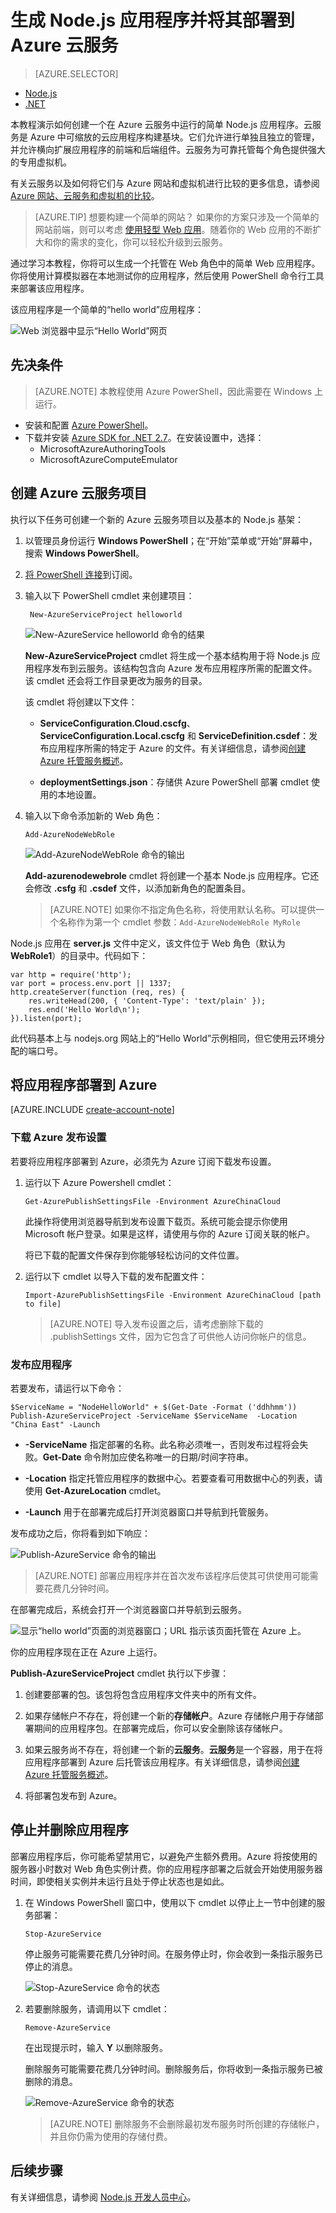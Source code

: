 <properties
	pageTitle="Node.js 入门指南 | Azure"
	description="了解如何创建简单的 Node.js Web 应用程序并将其部署到 Azure 云服务。"
	services="cloud-services"
	documentationCenter="nodejs"
	authors="rmcmurray"
	manager="wpickett"
	editor=""/>

<tags
	ms.service="cloud-services"
	ms.date="05/03/2016" 
	wacn.date="09/26/2016"/>

# 生成 Node.js 应用程序并将其部署到 Azure 云服务

> [AZURE.SELECTOR]
- [Node.js](/documentation/articles/cloud-services-nodejs-develop-deploy-app/)
- [.NET](/documentation/articles/cloud-services-dotnet-get-started/)

本教程演示如何创建一个在 Azure 云服务中运行的简单 Node.js 应用程序。云服务是 Azure 中可缩放的云应用程序构建基块。它们允许进行单独且独立的管理，并允许横向扩展应用程序的前端和后端组件。云服务为可靠托管每个角色提供强大的专用虚拟机。

有关云服务以及如何将它们与 Azure 网站和虚拟机进行比较的更多信息，请参阅 [Azure 网站、云服务和虚拟机的比较]。

>[AZURE.TIP] 想要构建一个简单的网站？ 如果你的方案只涉及一个简单的网站前端，则可以考虑 [使用轻型 Web 应用]。随着你的 Web 应用的不断扩大和你的需求的变化，你可以轻松升级到云服务。

通过学习本教程，你将可以生成一个托管在 Web 角色中的简单 Web 应用程序。你将使用计算模拟器在本地测试你的应用程序，然后使用 PowerShell 命令行工具来部署该应用程序。

该应用程序是一个简单的“hello world”应用程序：

![Web 浏览器中显示“Hello World”网页][A web browser displaying the Hello World web page]

## 先决条件

> [AZURE.NOTE] 本教程使用 Azure PowerShell，因此需要在 Windows 上运行。

- 安装和配置 [Azure PowerShell](/documentation/articles/powershell-install-configure/)。
- 下载并安装 [Azure SDK for .NET 2.7](http://www.microsoft.com/en-us/download/details.aspx?id=48178)。在安装设置中，选择：
    - MicrosoftAzureAuthoringTools
    - MicrosoftAzureComputeEmulator


## 创建 Azure 云服务项目

执行以下任务可创建一个新的 Azure 云服务项目以及基本的 Node.js 基架：

1. 以管理员身份运行 **Windows PowerShell**；在“开始”菜单或“开始”屏幕中，搜索 **Windows PowerShell**。

2.  [将 PowerShell 连接](/documentation/articles/powershell-install-configure/#how-to-connect-to-your-subscription)到订阅。

3. 输入以下 PowerShell cmdlet 来创建项目：

        New-AzureServiceProject helloworld

	![New-AzureService helloworld 命令的结果][The result of the New-AzureService helloworld command]

	**New-AzureServiceProject** cmdlet 将生成一个基本结构用于将 Node.js 应用程序发布到云服务。该结构包含向 Azure 发布应用程序所需的配置文件。该 cmdlet 还会将工作目录更改为服务的目录。

	该 cmdlet 将创建以下文件：

	-   **ServiceConfiguration.Cloud.cscfg**、**ServiceConfiguration.Local.cscfg** 和 **ServiceDefinition.csdef**：发布应用程序所需的特定于 Azure 的文件。有关详细信息，请参阅[创建 Azure 托管服务概述]。

	-   **deploymentSettings.json**：存储供 Azure PowerShell 部署 cmdlet 使用的本地设置。

4.  输入以下命令添加新的 Web 角色：

        Add-AzureNodeWebRole

	![Add-AzureNodeWebRole 命令的输出][The output of the Add-AzureNodeWebRole command]

	**Add-azurenodewebrole** cmdlet 将创建一个基本 Node.js 应用程序。它还会修改 **.csfg** 和 **.csdef** 文件，以添加新角色的配置条目。

	> [AZURE.NOTE] 如果你不指定角色名称，将使用默认名称。可以提供一个名称作为第一个 cmdlet 参数：`Add-AzureNodeWebRole MyRole`

Node.js 应用在 **server.js** 文件中定义，该文件位于 Web 角色（默认为 **WebRole1**）的目录中。代码如下：

	var http = require('http');
	var port = process.env.port || 1337;
	http.createServer(function (req, res) {
	    res.writeHead(200, { 'Content-Type': 'text/plain' });
	    res.end('Hello World\n');
	}).listen(port);

此代码基本上与 nodejs.org 网站上的“Hello World”示例相同，但它使用云环境分配的端口号。

## 将应用程序部署到 Azure

[AZURE.INCLUDE [create-account-note](../../includes/create-account-note.md)]

### 下载 Azure 发布设置

若要将应用程序部署到 Azure，必须先为 Azure 订阅下载发布设置。

1.  运行以下 Azure Powershell cmdlet：

        Get-AzurePublishSettingsFile -Environment AzureChinaCloud

	此操作将使用浏览器导航到发布设置下载页。系统可能会提示你使用 Microsoft 帐户登录。如果是这样，请使用与你的 Azure 订阅关联的帐户。

	将已下载的配置文件保存到你能够轻松访问的文件位置。

2.  运行以下 cmdlet 以导入下载的发布配置文件：

        Import-AzurePublishSettingsFile -Environment AzureChinaCloud [path to file]


	> [AZURE.NOTE] 导入发布设置之后，请考虑删除下载的 .publishSettings 文件，因为它包含了可供他人访问你帐户的信息。

### 发布应用程序

若要发布，请运行以下命令：

  	$ServiceName = "NodeHelloWorld" + $(Get-Date -Format ('ddhhmm'))   
	Publish-AzureServiceProject -ServiceName $ServiceName  -Location "China East" -Launch

- **-ServiceName** 指定部署的名称。此名称必须唯一，否则发布过程将会失败。**Get-Date** 命令附加应使名称唯一的日期/时间字符串。

- **-Location** 指定托管应用程序的数据中心。若要查看可用数据中心的列表，请使用 **Get-AzureLocation** cmdlet。

- **-Launch** 用于在部署完成后打开浏览器窗口并导航到托管服务。

发布成功之后，你将看到如下响应：

![Publish-AzureService 命令的输出][The output of the Publish-AzureService command]

> [AZURE.NOTE]
部署应用程序并在首次发布该程序后使其可供使用可能需要花费几分钟时间。

在部署完成后，系统会打开一个浏览器窗口并导航到云服务。

![显示“hello world”页面的浏览器窗口；URL 指示该页面托管在 Azure 上。][A browser window displaying the hello world page; the URL indicates the page is hosted on Azure.]

你的应用程序现在正在 Azure 上运行。

**Publish-AzureServiceProject** cmdlet 执行以下步骤：

1.  创建要部署的包。该包将包含应用程序文件夹中的所有文件。

2.  如果存储帐户不存在，将创建一个新的**存储帐户**。Azure 存储帐户用于存储部署期间的应用程序包。在部署完成后，你可以安全删除该存储帐户。

3.  如果云服务尚不存在，将创建一个新的**云服务**。**云服务**是一个容器，用于在将应用程序部署到 Azure 后托管该应用程序。有关详细信息，请参阅[创建 Azure 托管服务概述]。

4.  将部署包发布到 Azure。


## 停止并删除应用程序

部署应用程序后，你可能希望禁用它，以避免产生额外费用。Azure 将按使用的服务器小时数对 Web 角色实例计费。你的应用程序部署之后就会开始使用服务器时间，即使相关实例并未运行且处于停止状态也是如此。

1.  在 Windows PowerShell 窗口中，使用以下 cmdlet 以停止上一节中创建的服务部署：

        Stop-AzureService

	停止服务可能需要花费几分钟时间。在服务停止时，你会收到一条指示服务已停止的消息。

	![Stop-AzureService 命令的状态][The status of the Stop-AzureService command]

2.  若要删除服务，请调用以下 cmdlet：

        Remove-AzureService

	在出现提示时，输入 **Y** 以删除服务。

	删除服务可能需要花费几分钟时间。删除服务后，你将收到一条指示服务已被删除的消息。

	![Remove-AzureService 命令的状态][The status of the Remove-AzureService command]

	> [AZURE.NOTE] 删除服务不会删除最初发布服务时所创建的存储帐户，并且你仍需为使用的存储付费。

## 后续步骤

有关详细信息，请参阅 [Node.js 开发人员中心]。

<!-- URL List -->

[Azure 网站、云服务和虚拟机的比较]: /documentation/articles/choose-web-site-cloud-service-vm/
[使用轻型 Web 应用]:/documentation/articles/web-sites-nodejs-develop-deploy-mac/
[Azure Powershell]: /documentation/articles/powershell-install-configure/
[Azure SDK for .NET 2.7]: http://www.microsoft.com/en-us/download/details.aspx?id=48178
[将 PowerShell 连接]: /documentation/articles/powershell-install-configure/#how-to-connect-to-your-subscription
[nodejs.org]: http://nodejs.org/
[如何从 Azure 订阅中删除存储帐户]: /documentation/articles/how-to-manage-a-storage-account/
[创建 Azure 托管服务概述]: /documentation/services/cloud-services/
[Node.js 开发人员中心]: /develop/nodejs/

<!-- IMG List -->

[The result of the New-AzureService helloworld command]: ./media/cloud-services-nodejs-develop-deploy-app/node9.png
[The output of the Add-AzureNodeWebRole command]: ./media/cloud-services-nodejs-develop-deploy-app/node11.png
[A web browser displaying the Hello World web page]: ./media/cloud-services-nodejs-develop-deploy-app/node14.png
[The output of the Publish-AzureService command]: ./media/cloud-services-nodejs-develop-deploy-app/node19.png
[The full status output of the Publish-AzureService command]: ./media/cloud-services-nodejs-develop-deploy-app/node20.png
[A browser window displaying the hello world page; the URL indicates the page is hosted on Azure.]: ./media/cloud-services-nodejs-develop-deploy-app/node21.png
[The status of the Stop-AzureService command]: ./media/cloud-services-nodejs-develop-deploy-app/node48.png
[The status of the Remove-AzureService command]: ./media/cloud-services-nodejs-develop-deploy-app/node49.png

<!---HONumber=Mooncake_0523_2016-->
